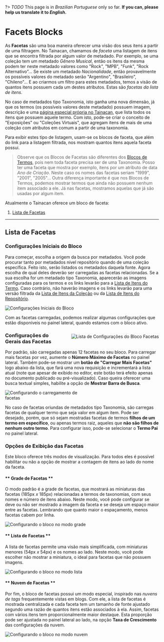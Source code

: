 ?> _TODO_  This page is in *Brazilian Portuguese* only so far. **If you can, please help us translate it to *English*.**

# Facets Blocks

As **Facetas** são uma boa maneira oferecer uma visão dos seus itens a partir de uma filtragem. No Tainacan, chamamos de _faceta_ uma listagem de itens que se encontra filtrada por algum valor de metadado. Por exemplo, se uma coleção tem um metadado _Gênero Musical_, então os itens da mesma podem ter neste metadado valores como "Rock", "MPB", "Funk", "Rock Alternativo"... Se existe um metadado _Nacionalidade_, então provavelmente os possíveis valores do metadado serão "Argentino", "Brasileiro", "Chileno"... E ao criarmos um filtro para estes metadados, temos a visão de quantos itens possuem cada um destes atributos. Estas são _facetas da lista de itens_. 

No caso de metadados tipo Taxonomia, isto ganha uma nova dimensão, já que os termos (os possíveis valores deste metadado) possuem imagem, descrição e uma [página especial própria no Tainacan](/pt-br/tainacan-pages#páginas-de-itens-de-um-termo), que lista todos os itens que possuem aquele termo. Com isto, pode-se criar o conceito de "Exposições" ou "Coleções Virtuais", que agregam itens de mais de uma coleção com atributos em comum a partir de uma taxonomia.

Para exibir estes tipo de listagem, usam-se os blocos de faceta, que além do link para a listagem filtrada, nos mostram quantos itens aquela faceta possui.

> Observe que os Blocos de Facetas são diferentes dos [Blocos de Termos](/pt-br/blocks-terms), pois nem toda faceta precisa ser de uma Taxonomia. Posso ter uma faceta que mostra por exemplo, itens por um atributo de data _Ano de Criação_. Neste caso os nomes das facetas seriam "1999", "2001", "2005"... Outra diferença importante é que nos Blocos de Termos, podemos mostrar termos que ainda não possuem nenhum item associado a ele. Já nas facetas, mostramos aquelas que já são usadas por algum item.

Atualmente o Tainacan oferece um bloco de faceta:

1. [Lista de Facetas](#lista-de-facetas)


---------


## Lista de Facetas

### Configurações Iniciais do Bloco

Para começar, escolha a origem da busca por metadados. Você pode procurar tanto por metadados nível repositório quando de uma coleção específica. Feito isto, serão listados os metadados daquela fonte. Agora escolha de qual deles deverão ser carregadas as facetas relacionadas. Se a sua escolha for um metadado tipo Taxonomia, aparecerão as imagens configuradas para os termos e os links levarão para a [Lista de Itens do Termo](/pt-br/tainacan-pages#páginas-de-itens-de-um-termo). Caso contrário, não haverão imagens e os links levarão para uma versão filtrada da [Lista de Itens da Coleção](/pt-br/tainacan-pages#páginas-de-itens-de-uma-coleção) ou da [Lista de Itens do Repositório](/pt-br/tainacan-pages#página-de-items-do-repositório).

![Configurações Iniciais do Bloco](/pt-br/_assets/gifs/blocks-facets-list-1.gif)

Com as facetas carregadas, podemos realizar algumas configurações que estão disponíveis no painel lateral, quando estamos com o bloco ativo.

<div style="float: right; margin-left: 32px;">

![Lista de Configurações do Bloco Facetas](/pt-br/_assets/images/blocks_facets_list_1.png ':size=200')

</div>

### Configurações do Gerais das Facetas

Por padrão, são carregadas apenas 12 facetas no seu bloco. Para carregar mais facetas por vez, aumente o **Número Máximo de Facetas** no painel lateral. Também pode-se mostrar um **botão de "Carregar Mais Facetas"** logo abaixo da lista, que fará uma nova requisição e incrementará a lista atual (note que apesar de exibido no editor, este botão terá efeito apenas no documento publicado ou pré-visualizado). Caso queira oferecer uma busca textual simples, habilite a opção de **Mostrar Barra de Busca**.

<div style="max-width: calc(100% - 240px);">

![Configurando o carregamento de facetas](/pt-br/_assets/gifs/blocks-facets-list-2.gif)

</div>

No caso de facetas oriundas de metadados tipo Taxonomia, são carregas facetas de qualquer termo que seja valor em algum item. Pode ser desejado, porém, que só sejam mostradas facetas de termos **filhos de um termo em específico**, ou apenas termos raiz, aqueles que **não são filhos de nenhum outro termo**. Para configurar isso, pode-se selecionar o **Termo Pai** no painel lateral.

### Opções de Exibição das Facetas

Este bloco oferece três modos de visualização. Para todos eles é possível habilitar ou não a opção de mostrar a contagem de itens ao lado do nome da faceta.


<!-- tabs:start -->

#### ** Grade de Facetas **

O modo padrão é a grade de facetas, que mostrará as miniaturas das facetas (185px _x_ 185px) relacionadas a termos de taxonomias, com seus nomes e número de itens abaixo. Neste modo, você pode configurar se deve ou não ser mostrado a imagem da faceta e se deseja um espaço maior entre as facetas. Lembrando que quanto maior o espaçamento, menos facetas cabem por linha.

![Configurando o bloco no modo grade](/pt-br/_assets/gifs/blocks-facets-list-3.gif)

#### ** Lista de Facetas **

A lista de facetas permite uma visão mais simplificada, com miniaturas menores (54px _x_ 54px) e os nomes ao lado. Neste modo, você pode escolher não mostrar a miniatura, o ideal para facetas que não possuem imagens. 

![Configurando o bloco no modo lista](/pt-br/_assets/gifs/blocks-facets-list-4.gif)

#### ** Nuvem de Facetas **

Por fim, o bloco de facetas possui um modo especial, inspirado nas _nuvens de tags_ frequentemente vistas em blogs. Com ele, a lista de facetas é mostrada centralizada e cada faceta tem um tamanho de fonte ajustado segundo uma razão de quantos itens estão associados à ela. Assim, facetas com vários itens tem proporcionalmente maior destaque. Esta proporção pode ser ajustada no painel lateral ao lado, na opção **Taxa de Crescimento** das configurações da nuvem.

![Configurando o bloco no modo nuvem](/pt-br/_assets/gifs/blocks-facets-list-5.gif)

<!-- tabs:end -->

